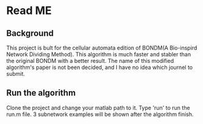 # Read ME

## Background

This project is bult for the cellular automata edition of BONDM(A Bio-inspird Network Dividing Method). 
This algorithm is much faster and stabler than the original BONDM with a better result.
The name of this modified algorithm's paper is not been decided, and I have no idea which journel to submit.

## Run the algorithm

Clone the project and change your matlab path to it.
Type 'run' to run the run.m file.
3 subnetwork examples will be shown after the algorithm finish.
